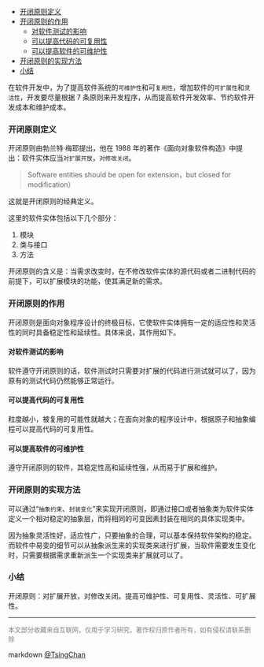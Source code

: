 
<!-- TOC -->

- [开闭原则定义](#开闭原则定义)
- [开闭原则的作用](#开闭原则的作用)
    - [对软件测试的影响](#对软件测试的影响)
    - [可以提高代码的可复用性](#可以提高代码的可复用性)
    - [可以提高软件的可维护性](#可以提高软件的可维护性)
- [开闭原则的实现方法](#开闭原则的实现方法)
- [小结](#小结)

<!-- /TOC -->
  
在软件开发中，为了提高软件系统的`可维护性`和可`复用性`，增加软件的`可扩展性`和`灵活性`，开发要尽量根据 7 条原则来开发程序，从而提高软件开发效率、节约软件开发成本和维护成本。

### 开闭原则定义

开闭原则由勃兰特·梅耶提出，他在 1988 年的著作《面向对象软件构造》中提出：软件实体应当`对扩展开放`，`对修改关闭`。

> Software entities should be open for extension，but closed for modification）

这就是开闭原则的经典定义。  
  
这里的软件实体包括以下几个部分： 

1. 模块
2. 类与接口
3. 方法

  
开闭原则的含义是：当需求改变时，在不修改软件实体的源代码或者二进制代码的前提下，可以扩展模块的功能，使其满足新的需求。

### 开闭原则的作用


开闭原则是面向对象程序设计的终极目标，它使软件实体拥有一定的适应性和灵活性的同时具备稳定性和延续性。具体来说，其作用如下。 

#### 对软件测试的影响

软件遵守开闭原则的话，软件测试时只需要对扩展的代码进行测试就可以了，因为原有的测试代码仍然能够正常运行。 

#### 可以提高代码的可复用性

粒度越小，被复用的可能性就越大；在面向对象的程序设计中，根据原子和抽象编程可以提高代码的可复用性。 

#### 可以提高软件的可维护性

遵守开闭原则的软件，其稳定性高和延续性强，从而易于扩展和维护。 

### 开闭原则的实现方法

可以通过“`抽象约束`、`封装变化`”来实现开闭原则，即通过接口或者抽象类为软件实体定义一个相对稳定的抽象层，而将相同的可变因素封装在相同的具体实现类中。  
  
因为抽象灵活性好，适应性广，只要抽象的合理，可以基本保持软件架构的稳定。而软件中易变的细节可以从抽象派生来的实现类来进行扩展，当软件需要发生变化时，只需要根据需求重新派生一个实现类来扩展就可以了。  
  
### 小结

开闭原则：对扩展开放，对修改关闭。提高可维护性、可复用性、灵活性、可扩展性。

----
<font size=2 color='grey'>本文部分收藏来自互联网，仅用于学习研究，著作权归原作者所有，如有侵权请联系删除</font>

markdown [@TsingChan](http://www.9ong.com/) 


